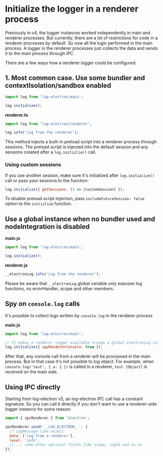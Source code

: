 # Initialize the logger in a renderer process

Previously in v4, the logger instances worked independently in 
main and renderer processes. But currently, there are a lot of restrictions
for code in a renderer processes by default. So now all the logic performed
in the main process. A logger in the renderer processes just collects the data
and sends it to the main process through IPC.

There are a few ways how a renderer logger could be configured.

## 1. Most common case. Use some bundler and contextIsolation/sandbox enabled

```js
import log from 'log-electron/main';

log.initialize();
````

**renderer.ts**
```typescript
import log from 'log-electron/renderer';

log.info('Log from the renderer');
````

This method injects a built-in preload script into a renderer process through
sessions. The preload script is injected into the default session and any
sessions created after a `log.initizlie()` call.

### Using custom sessions

If you use another session, make sure it's initialized
after `log.initialize()` call or pass your sessions to the function:

```js
log.initialize({ getSessions: () => [customSession] });
````

To disable preload script injection, pass `includeFutureSession: false` option
to the `initizlize` function.

## Use a global instance when no bundler used and nodeIntegration is disabled

**main.js**
```js
import log from 'log-electron/main';

log.initialize();
````

**renderer.js**
```js
__electronLog.info('Log from the renderer');
````

Please be aware that `__electronLog` global variable only exposes log functions,
no errorHandler, scope and other members.

## Spy on `console.log` calls

It's possible to collect logs written by `console.log` in the renderer process

**main.js**
```js
import log from 'log-electron/main';

// It makes a renderer logger available trough a global electronLog instance
log.initialize({ spyRendererConsole: true });
````

After that, any console call from a renderer will be processed in the
main process. But in that case it's not possible to log object. For example,
when `console.log('test', { a: 1 })` is called in a renderer, `test [Object]`
is received on the main side.

## Using IPC directly

Starting from log-electron v5, an log-electron IPC call has a constant
signature. So you can call it directly if you don't want to use a renderer-side
logger instance for some reason:

```js
import { ipcRenderer } from 'electron';

ipcRenderer.send('__LOG_ELECTRON__', {
  // LogMessage-like object
  data: ['Log from a renderer'],
  level: 'info',
  // ... some other optional fields like scope, logId and so on
});
```
